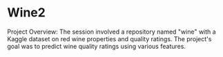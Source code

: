 # Wine2
Project Overview:  The session involved a repository named "wine" with a Kaggle dataset on red wine properties and quality ratings. The project's goal was to predict wine quality ratings using various features.
